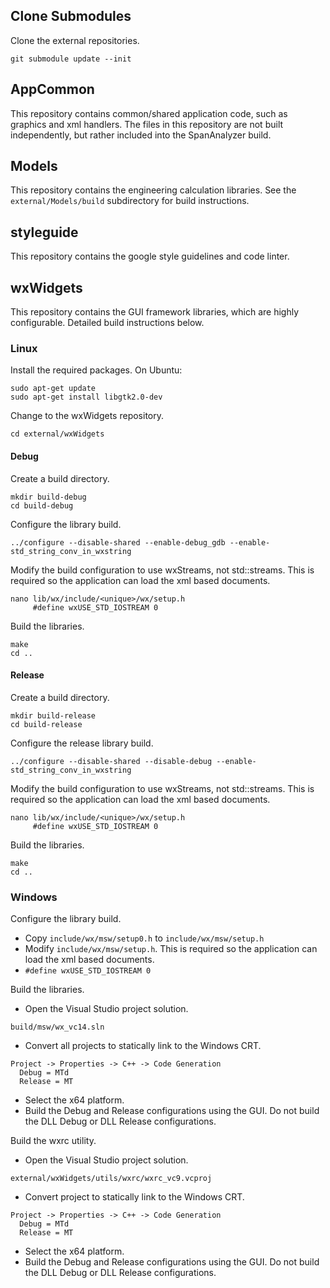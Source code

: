 ## Clone Submodules
Clone the external repositories.
```
git submodule update --init
```

## AppCommon
This repository contains common/shared application code, such as graphics and
xml handlers. The files in this repository are not built independently, but
rather included into the SpanAnalyzer build.

## Models
This repository contains the engineering calculation libraries. See the
`external/Models/build` subdirectory for build instructions.

## styleguide
This repository contains the google style guidelines and code linter.

## wxWidgets
This repository contains the GUI framework libraries, which are highly
configurable. Detailed build instructions below.

### Linux
Install the required packages. On Ubuntu:
```
sudo apt-get update
sudo apt-get install libgtk2.0-dev
```

Change to the wxWidgets repository.
```
cd external/wxWidgets
```

#### Debug
Create a build directory.
```
mkdir build-debug
cd build-debug
```

Configure the library build.
```
../configure --disable-shared --enable-debug_gdb --enable-std_string_conv_in_wxstring
```

Modify the build configuration to use wxStreams, not std::streams. This is
required so the application can load the xml based documents.
```
nano lib/wx/include/<unique>/wx/setup.h
     #define wxUSE_STD_IOSTREAM 0
```

Build the libraries.
```
make
cd ..
```

#### Release
Create a build directory.
```
mkdir build-release
cd build-release
```

Configure the release library build.
```
../configure --disable-shared --disable-debug --enable-std_string_conv_in_wxstring
```

Modify the build configuration to use wxStreams, not std::streams. This is
required so the application can load the xml based documents.
```
nano lib/wx/include/<unique>/wx/setup.h
     #define wxUSE_STD_IOSTREAM 0
```

Build the libraries.
```
make
cd ..
```

### Windows
Configure the library build.
* Copy `include/wx/msw/setup0.h` to `include/wx/msw/setup.h`
* Modify `include/wx/msw/setup.h`. This is required so the application can load
  the xml based documents.
 * `#define wxUSE_STD_IOSTREAM 0`

Build the libraries.
* Open the Visual Studio project solution.
```
build/msw/wx_vc14.sln
```

* Convert all projects to statically link to the Windows CRT.
```
Project -> Properties -> C++ -> Code Generation
  Debug = MTd
  Release = MT
```

* Select the x64 platform.
* Build the Debug and Release configurations using the GUI. Do not build the
  DLL Debug or DLL Release configurations.

Build the wxrc utility.
* Open the Visual Studio project solution.
```
external/wxWidgets/utils/wxrc/wxrc_vc9.vcproj
```

* Convert project to statically link to the Windows CRT.
```
Project -> Properties -> C++ -> Code Generation
  Debug = MTd
  Release = MT
```

* Select the x64 platform.
* Build the Debug and Release configurations using the GUI. Do not build the
  DLL Debug or DLL Release configurations.

